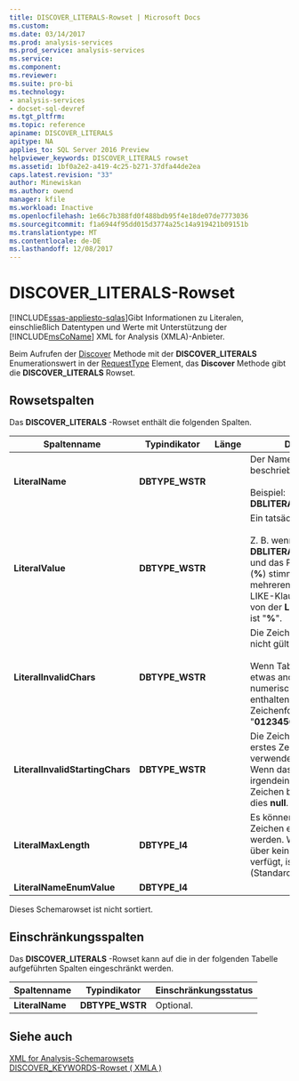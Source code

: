 ```yaml
---
title: DISCOVER_LITERALS-Rowset | Microsoft Docs
ms.custom: 
ms.date: 03/14/2017
ms.prod: analysis-services
ms.prod_service: analysis-services
ms.service: 
ms.component: 
ms.reviewer: 
ms.suite: pro-bi
ms.technology:
- analysis-services
- docset-sql-devref
ms.tgt_pltfrm: 
ms.topic: reference
apiname: DISCOVER_LITERALS
apitype: NA
applies_to: SQL Server 2016 Preview
helpviewer_keywords: DISCOVER_LITERALS rowset
ms.assetid: 1bf0a2e2-a419-4c25-b271-37dfa44de2ea
caps.latest.revision: "33"
author: Minewiskan
ms.author: owend
manager: kfile
ms.workload: Inactive
ms.openlocfilehash: 1e66c7b388fd0f488bdb95f4e18de07de7773036
ms.sourcegitcommit: f1a6944f95dd015d3774a25c14a919421b09151b
ms.translationtype: MT
ms.contentlocale: de-DE
ms.lasthandoff: 12/08/2017
---
```

# <a name="discoverliterals-rowset"></a>DISCOVER_LITERALS-Rowset
[!INCLUDE[ssas-appliesto-sqlas](../../../includes/ssas-appliesto-sqlas.md)]Gibt Informationen zu Literalen, einschließlich Datentypen und Werte mit Unterstützung der [!INCLUDE[msCoName](../../../includes/msconame-md.md)] XML for Analysis (XMLA)-Anbieter.  
  
 Beim Aufrufen der [Discover](../../../analysis-services/xmla/xml-elements-methods-discover.md) Methode mit der **DISCOVER_LITERALS** Enumerationswert in der [RequestType](../../../analysis-services/xmla/xml-elements-properties/requesttype-element-xmla.md) Element, das **Discover** Methode gibt die **DISCOVER_LITERALS** Rowset.  
  
## <a name="rowset-columns"></a>Rowsetspalten  
 Das **DISCOVER_LITERALS** -Rowset enthält die folgenden Spalten.  
  
|Spaltenname|Typindikator|Länge|Description|  
|-----------------|--------------------|------------|-----------------|  
|**LiteralName**|**DBTYPE_WSTR**||Der Name des in der Zeile beschriebenen Literals.<br /><br /> Beispiel: **DBLITERAL_LIKE_PERCENT**|  
|**LiteralValue**|**DBTYPE_WSTR**||Ein tatsächlicher Literalwert.<br /><br /> Z. B. wenn **LiteralName** ist **DBLITERAL_LIKE_PERCENT** und das Prozentzeichen (**%**) stimmt mit keinem oder mehreren Zeichen in einer LIKE-Klausel, die den Wert von der **LiteralValue** Spalte ist "**%**".|  
|**LiteralInvalidChars**|**DBTYPE_WSTR**||Die Zeichen, die im Literal nicht gültig sind.<br /><br /> Wenn Tabellennamen z. B. etwas anderes als ein numerisches Zeichen enthalten können, ist diese Zeichenfolge "**0123456789**".|  
|**LiteralInvalidStartingChars**|**DBTYPE_WSTR**||Die Zeichen, die nicht als erstes Zeichen des Literals verwendet werden dürfen. Wenn das Literal mit irgendeinem gültigen Zeichen beginnen kann, ist dies **null**.|  
|**LiteralMaxLength**|**DBTYPE_I4**||Es können maximal 250 Zeichen eingegeben werden. Wenn die Spalte über keine maximale Länge verfügt, ist der Wert -1 (Standardwert).|  
|**LiteralNameEnumValue**|**DBTYPE_I4**|||  
  
 Dieses Schemarowset ist nicht sortiert.  
  
## <a name="restriction-columns"></a>Einschränkungsspalten  
 Das **DISCOVER_LITERALS** -Rowset kann auf die in der folgenden Tabelle aufgeführten Spalten eingeschränkt werden.  
  
|Spaltenname|Typindikator|Einschränkungsstatus|  
|-----------------|--------------------|-----------------------|  
|**LiteralName**|**DBTYPE_WSTR**|Optional.|  
  
## <a name="see-also"></a>Siehe auch  
 [XML for Analysis-Schemarowsets](../../../analysis-services/schema-rowsets/xml/xml-for-analysis-schema-rowsets.md)   
 [DISCOVER_KEYWORDS-Rowset &#40; XMLA &#41;](../../../analysis-services/schema-rowsets/xml/discover-keywords-rowset-xmla.md)  
  
  
